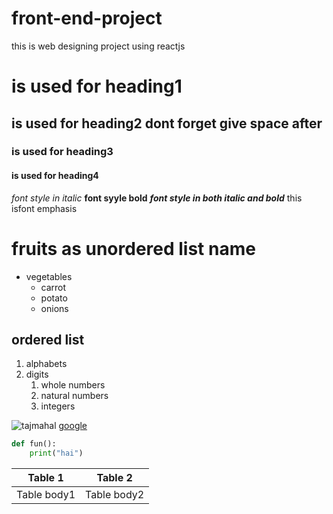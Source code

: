 # front-end-project
this is web designing project using reactjs
# is used for heading1
## is used for heading2 dont forget give space after 
### is used for heading3
#### is used for heading4
*font style in italic* 
**font syyle bold**
***font style in both italic and bold***
this isfont emphasis
# fruits as unordered list name
* vegetables
  * carrot
  * potato
  * onions
## ordered list
1. alphabets
2. digits
   1. whole numbers
   2. natural numbers
   3. integers
    
![tajmahal](https://upload.wikimedia.org/wikipedia/commons/thumb/6/67/Taj_Mahal_in_India_-_Kristian_Bertel.jpg/1200px-Taj_Mahal_in_India_-_Kristian_Bertel.jpg)
[google](http://www.google.com/)
~~~python
def fun():
    print("hai")
~~~
Table 1| Table 2
--------|---------
Table body1|Table body2
